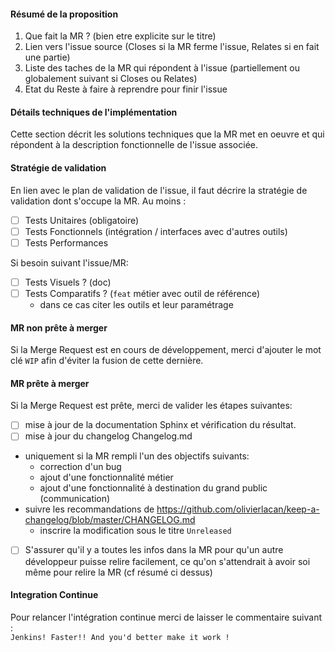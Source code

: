 #### Résumé de la proposition

1. Que fait la MR ? (bien etre explicite sur le titre)
2. Lien vers l'issue source (Closes si la MR ferme l'issue, Relates si en fait une partie)
3. Liste des taches de la MR qui répondent à l'issue (partiellement ou globalement suivant si Closes ou Relates) 
4. Etat du Reste à faire à reprendre pour finir l'issue

#### Détails techniques de l'implémentation

Cette section décrit les solutions techniques que la MR met en oeuvre et qui répondent à la description fonctionnelle de l'issue associée. 

#### Stratégie de validation
En lien avec le plan de validation de l'issue, il faut décrire la stratégie de validation dont s'occupe la MR. 
Au moins : 
- [ ] Tests Unitaires (obligatoire)
- [ ] Tests Fonctionnels (intégration / interfaces avec d'autres outils)
- [ ] Tests Performances

Si besoin suivant l'issue/MR:
- [ ] Tests Visuels ? (doc)
- [ ] Tests Comparatifs ? (`feat` métier avec outil de référence)
  - dans ce cas citer les outils et leur paramétrage

#### MR non prête à merger

Si la Merge Request est en cours de développement, merci d'ajouter le mot clé `WIP` afin d'éviter la fusion de cette dernière.

#### MR prête à merger 

Si la Merge Request est prête, merci de valider les étapes suivantes:
- [ ] mise à jour de la documentation Sphinx et vérification du résultat. 
- [ ]  mise à jour du changelog Changelog.md
  - uniquement si la MR rempli l'un des objectifs suivants:
    - correction d'un bug
    - ajout d'une fonctionnalité métier
    - ajout d'une fonctionnalité à destination du grand public (communication)
  - suivre les recommandations de https://github.com/olivierlacan/keep-a-changelog/blob/master/CHANGELOG.md
    - inscrire la modification sous le titre `Unreleased`
- [ ] S'assurer qu'il y a toutes les infos dans la MR pour qu'un autre développeur puisse relire facilement, ce qu'on s'attendrait à avoir soi même pour relire la MR (cf résumé ci dessus)

#### Integration Continue

Pour relancer l'intégration continue merci de laisser le commentaire suivant :  
`Jenkins! Faster!! And you'd better make it work !`


